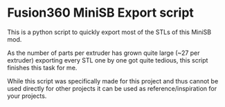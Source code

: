 # Fusion360 MiniSB Export script

This is a python script to quickly export most of the STLs of this MiniSB mod.

As the number of parts per extruder has grown quite large (~27 per extruder) exporting every STL one by one got quite tedious, this script finishes this task for me.

While this script was specifically made for this project and thus cannot be used directly for other projects it can be used as reference/inspiration for your projects.